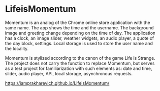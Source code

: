 # LifeisMomentum

Momentum is an analog of the Chrome online store application with the same name. The app shows the time and the username. The background image and greeting change depending on the time of day.
The application has a clock, an image slider, weather widgets, an audio player, a quote of the day block, settings. Local storage is used to store the user name and the locality.

Momentum is stylized according to the canon of the game Life is Strange. The project does not carry the function to replace Momentum, but serves as a test project for familiarization with such elements as: date and time, slider, audio player, API, local storage, asynchronous requests.

https://iamprakharevich.github.io/LifeisMomentum/
